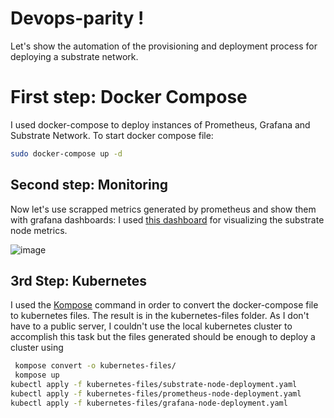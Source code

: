 # Devops-parity !

Let's show the automation of the provisioning and deployment process for deploying a substrate network. 

# First step: Docker Compose

I used docker-compose to deploy instances of Prometheus, Grafana and Substrate Network. 
 To start docker compose file: 
```bash		
sudo docker-compose up -d 
```
## Second step: Monitoring

Now let's use scrapped metrics generated by prometheus and show them with grafana dashboards: 
I used [this dashboard](https://grafana.com/grafana/dashboards/11784) for visualizing the substrate node metrics.

![image](https://user-images.githubusercontent.com/36243779/75722843-485eff80-5cdb-11ea-8224-4969f84a6830.png)

## 3rd Step: Kubernetes

I used the [Kompose](https://kompose.io/) command in order to convert the docker-compose file to kubernetes files. The result is in the kubernetes-files folder. 
As I don't have to a public server, I couldn't use the local kubernetes cluster to accomplish this task but the files generated should be enough to deploy a cluster using 
```bash
 kompose convert -o kubernetes-files/
 kompose up 
kubectl apply -f kubernetes-files/substrate-node-deployment.yaml
kubectl apply -f kubernetes-files/prometheus-node-deployment.yaml
kubectl apply -f kubernetes-files/grafana-node-deployment.yaml

```
